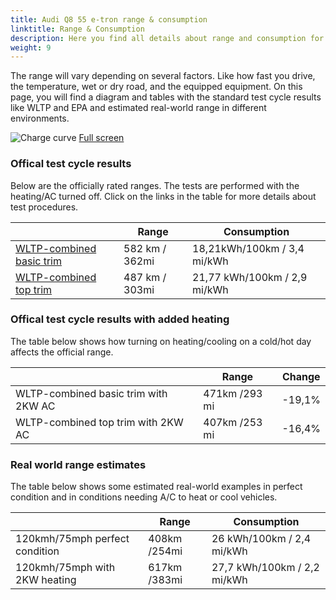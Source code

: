 ```yaml
---
title: Audi Q8 55 e-tron range & consumption
linktitle: Range & Consumption
description: Here you find all details about range and consumption for Audi Q8 55 e-tron.
weight: 9
---
```

<!-- markdownlint-disable MD033 -->

The range will vary depending on several factors. Like how fast you drive, the temperature, wet or dry road, and the equipped equipment. On this page, you will find a diagram and tables with the standard test cycle results like WLTP and EPA and estimated real-world range in different environments. 

![Charge curve](../range.svg  "Range information")
[Full screen](../range.svg)

### Offical test cycle results

Below are the officially rated ranges. The tests are performed with the heating/AC turned off. Click on the links in the table for more details about test procedures. 

| | Range  | Consumption  |
|----|-----|------|
| [WLTP-combined basic trim](../../../../../guides/understandingrange/wltp/) | 582 km / 362mi |18,21kWh/100km / 3,4 mi/kWh | 
| [WLTP-combined top trim](../../../../../guides/understandingrange/wltp/) | 487 km / 303mi | 21,77 kWh/100km / 2,9 mi/kWh | 

### Offical test cycle results with added heating

The table below shows how turning on heating/cooling on a cold/hot day affects the official range. 

| | Range  | Change  |
|----|-----|------|
| WLTP-combined basic trim with 2KW AC | 471km /293 mi | -19,1%|
| WLTP-combined top trim with 2KW AC | 407km /253 mi | -16,4%|

### Real world range estimates

The table below shows some estimated real-world examples in perfect condition and in conditions needing A/C to heat or cool vehicles. 

| | Range  | Consumption  |
|----|-----|------|
| 120kmh/75mph perfect condition | 408km /254mi| 26 kWh/100km / 2,4 mi/kWh |
| 120kmh/75mph with 2KW heating | 617km /383mi| 27,7 kWh/100km / 2,2 mi/kWh |
